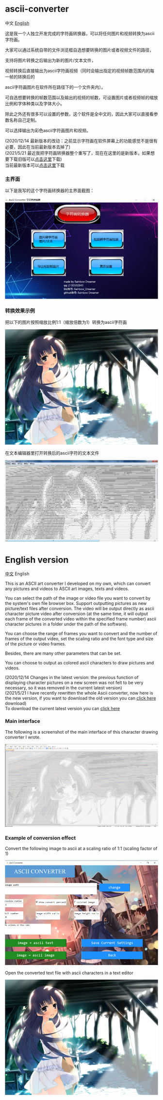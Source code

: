 # ascii-converter

中文 [English](#English-version)

这是我一个人独立开发完成的字符画转换器，可以将任何图片和视频转换为ascii字符画。

大家可以通过系统自带的文件浏览框自选想要转换的图片或者视频文件的路径，

支持将图片转换之后输出为新的图片/文本文件，

视频转换后直接输出为ascii字符画视频（同时会输出指定的视频帧数范围内的每一帧的转换后的

ascii字符画图片在软件所在路径下的一个文件夹内）。

可自选想要转换的帧数范围以及输出的视频的帧数，可设置图片或者视频帧的缩放比例和字体种类以及字体大小。

除此之外还有很多可以设置的参数，这个软件是全中文的，因此大家可以直接看参数名称自己定制。

可以选择输出为彩色ascii字符画图片和视频。

(2020/12/14 最新版本的改动：之前显示字符画在软件屏幕上的功能感觉不是很有必要，因此在当前最新版本去掉了)  
(2021/5/21 最近我把字符画转换器整个重写了，现在在这里的是新版本，如果想要下载旧版可以[点击这里](https://www.jianguoyun.com/p/DWBzGQIQhPG0CBidmvUD)下载)  
当前最新版本可以[点击这里](https://www.jianguoyun.com/p/DSYMiNgQhPG0CBiLmvUD)下载

### 主界面

以下是我写的这个字符画转换器的主界面截图：

![image](previews/1.jpg)

### 转换效果示例

把以下的图片按照缩放比例1:1（缩放倍数为1）转换为ascii字符画

![image](previews/2.jpg)

在文本编辑器里打开转换后的ascii字符的文本文件

![image](previews/3.jpg)

# English version

[中文](#ascii-converter) English

This is an ASCII art converter I developed on my own, which can convert any pictures and videos to ASCII art images, texts and videos.

You can select the path of the image or video file you want to convert by the system's own file browser box. Support outputting pictures as new picture/text files after conversion. The video will be output directly as ascii character picture video after conversion (at the same time, it will output each frame of the converted video within the specified frame number) ascii character pictures in a folder under the path of the software).

You can choose the range of frames you want to convert and the number of frames of the output video, set the scaling ratio and the font type and size of the picture or video frames.

Besides, there are many other parameters that can be set.

You can choose to output as colored ascii characters to draw pictures and videos.

(2020/12/14 Changes in the latest version: the previous function of displaying character pictures on a new screen was not felt to be very necessary, so it was removed in the current latest version)  
(2021/5/21 I have recently rewritten the whole Ascii converter, now here is the new version, if you want to download the old version you can [click here](https://www.jianguoyun.com/p/DWBzGQIQhPG0CBidmvUD) download)  
To download the current latest version you can [click here](https://www.jianguoyun.com/p/DSYMiNgQhPG0CBiLmvUD)

### Main interface

The following is a screenshot of the main interface of this character drawing converter I wrote.

![image](https://github.com/Rainbow-Dreamer/ascii-converter/blob/master/previews/4.jpg?raw=true)

### Example of conversion effect

Convert the following image to ascii at a scaling ratio of 1:1 (scaling factor of 1)

![image](https://github.com/Rainbow-Dreamer/ascii-converter/blob/master/previews/2.jpg?raw=True)

Open the converted text file with ascii characters in a text editor

![image](https://github.com/Rainbow-Dreamer/ascii-converter/blob/master/previews/3.jpg?raw=True)
